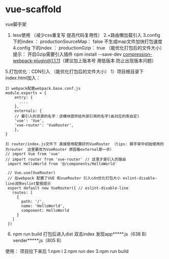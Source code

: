 # vue-scaffold
vue脚手架
1. less使用 （减少css重复写 提高代码复用性）
2.+路由懒加载引入
3.config 下的index ： productionSourceMap： false 不生成map文件加快打包速度
4.config 下的index ： productionGzip： true （能优化打包后的文件大小）
    提示： 开启Gzip需要引入插件
    npm install --save-dev compression-webpack-plugin@1.1.11（建议加上版本号 用低版本 防止出现版本问题）
    
5.打包优化：CDN引入 （能优化打包后的文件大小）
    1）项目根目录下 index.html加入：
    <script src="https://cdn.jsdelivr.net/npm/vue@2.5.17/dist/vue.js"></script>
    <script src="https://cdn.bootcss.com/vue-router/3.0.1/vue-router.min.js"></script>

    2）webpack配置webpack.base.conf.js
    module.exports = {
        entry: {
          ....
        },
        externals: {
        // 要引入的资源的名字：该模块提供给外部引用的名字(由对应的库自定)
        'vue': 'Vue',
        'vue-router': 'VueRouter',
        },
    }

    3）router/index.js文件下 直接使用配置好的VueRouter （tips: 脚手架中初始使用的为router  这里要改为VueRouter 原因看external那一步）
    // import Vue from 'vue'
    // import router from 'vue-router' // 这里才是引入的路由
     import HelloWorld from '@/components/HelloWorld'
     
     // Vue.use(VueRouter)
     // 在webpack 配置了VUE 和vueRouter 引入cdn优化打包大小 eslint-disable-line消除eslint警报提示
     export default new VueRouter({ // eslint-disable-line
       routes: [
         {
           path: '/',
           name: 'HelloWorld',
           component: HelloWorld
         }
       ]
     })
6. npm run build 打包后进入dist 
双击index 发现app*****.js（638 B）vender*****.js（805 B）

使用：
    项目拉下来后
    1.npm i
    2.npm run dev
    3.npm run build

